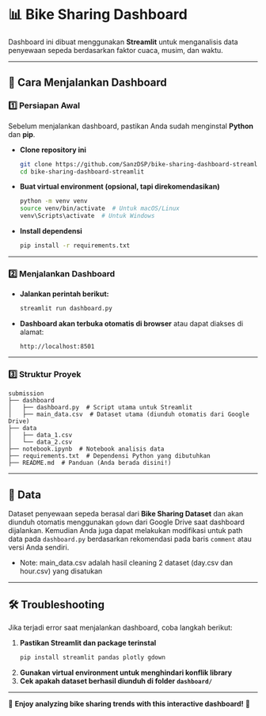 # 📊 Bike Sharing Dashboard

Dashboard ini dibuat menggunakan **Streamlit** untuk menganalisis data penyewaan sepeda berdasarkan faktor cuaca, musim, dan waktu.

---

## 🚀 Cara Menjalankan Dashboard

### 1️⃣ **Persiapan Awal**
Sebelum menjalankan dashboard, pastikan Anda sudah menginstal **Python** dan **pip**.

- **Clone repository ini**
  ```sh
  git clone https://github.com/SanzDSP/bike-sharing-dashboard-streamlit.git
  cd bike-sharing-dashboard-streamlit
  ```

- **Buat virtual environment (opsional, tapi direkomendasikan)**
  ```sh
  python -m venv venv
  source venv/bin/activate  # Untuk macOS/Linux
  venv\Scripts\activate  # Untuk Windows
  ```

- **Install dependensi**
  ```sh
  pip install -r requirements.txt
  ```

---

### 2️⃣ **Menjalankan Dashboard**

- **Jalankan perintah berikut:**
  ```sh
  streamlit run dashboard.py
  ```
- **Dashboard akan terbuka otomatis di browser** atau dapat diakses di alamat:
  ```
  http://localhost:8501
  ```

---

### 3️⃣ **Struktur Proyek**
```
submission
├── dashboard
│   ├── dashboard.py  # Script utama untuk Streamlit
│   ├── main_data.csv  # Dataset utama (diunduh otomatis dari Google Drive)
├── data
│   ├── data_1.csv
│   └── data_2.csv
├── notebook.ipynb  # Notebook analisis data
├── requirements.txt  # Dependensi Python yang dibutuhkan
├── README.md  # Panduan (Anda berada disini!)
```

---

## 📂 **Data**
Dataset penyewaan sepeda berasal dari **Bike Sharing Dataset** dan akan diunduh otomatis menggunakan `gdown` dari Google Drive saat dashboard dijalankan. Kemudian Anda juga dapat melakukan modifikasi untuk path data pada `dashboard.py` berdasarkan rekomendasi pada baris `comment` atau versi Anda sendiri.
- Note: main_data.csv adalah hasil cleaning 2 dataset (day.csv dan hour.csv) yang disatukan

---

## 🛠 **Troubleshooting**
Jika terjadi error saat menjalankan dashboard, coba langkah berikut:

1. **Pastikan Streamlit dan package terinstal**
   ```sh
   pip install streamlit pandas plotly gdown
   ```
2. **Gunakan virtual environment untuk menghindari konflik library**
3. **Cek apakah dataset berhasil diunduh di folder `dashboard/`**

---

🚀 **Enjoy analyzing bike sharing trends with this interactive dashboard!** 🚀